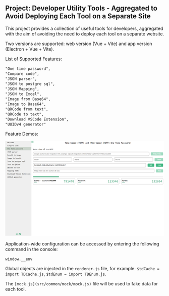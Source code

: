 ## Project: Developer Utility Tools - Aggregated to Avoid Deploying Each Tool on a Separate Site

This project provides a collection of useful tools for developers, aggregated with the aim of avoiding the need to deploy each tool on a separate website.

Two versions are supported: web version (Vue + Vite) and app version (Electron + Vue + Vite).

List of Supported Features:

```
"One time password",
"Compare code",
"JSON parser",
"JSON to postgre sql",
"JSON Mapping",
"JSON to Excel",
"Image from Base64",
"Image to Base64",
"QRCode from text",
"QRCode to text",
"Download VSCode Extension",
"UUIDv4 generator"
```

Feature Demos:

![alt text](img/demo_otp.png)

Application-wide configuration can be accessed by entering the following command in the console:

```
window.__env
```

Global objects are injected in the `renderer.js` file, for example: `$tdCache = import TDCache.js`, `$tdEnum = import TDEnum.js`.

The `[mock.js](src/common/mock/mock.js)` file will be used to fake data for each tool.
